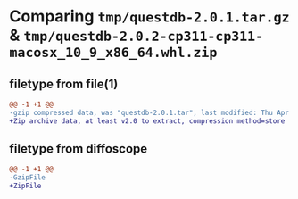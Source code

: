 # Comparing `tmp/questdb-2.0.1.tar.gz` & `tmp/questdb-2.0.2-cp311-cp311-macosx_10_9_x86_64.whl.zip`

## filetype from file(1)

```diff
@@ -1 +1 @@
-gzip compressed data, was "questdb-2.0.1.tar", last modified: Thu Apr  4 14:16:36 2024, max compression
+Zip archive data, at least v2.0 to extract, compression method=store
```

## filetype from diffoscope

```diff
@@ -1 +1 @@
-GzipFile
+ZipFile
```

